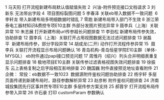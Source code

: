 1 马天阳 打开流程新建布局默认值赋值失败
2  兴油-附件预览接口文档请求
3 刘新东 无法带出字段
4  项目图标裂图问题
5 李春泽 关联eb带入数据不一致问题 
6李轩龙 带入新建布局多明细数据时错乱
7 零跑 新建布局带入部门不生效
8 浙江荣泰电工器材知识&费控专项E10主群 外部分发图片预览异常
9 聂李兵（上海）关联异常
10 朱志展 打开新建布局url传参超长问题排查
11 李劲松 新建布局传参失效，协助排查
12 聂李兵（上海）关联打开占用视图数据无法过滤问题排查
13 谢磊平  新建布局传参，部分字段异常
14 胡成龙(二开) 动作打开流程传参异常
15  聂李兵 关联打开流程显示布局问题确认
16 青岛机构-青岛恒星学院E10主群（单体-MYSQL） eb附件通过papi接口预览问题
17 周惟丹（绍兴）列头合并明细表重复显示问题排查
18 极地项目E10主群 关联传参过滤表格视图失效问题排查
19 徐振东 云上表格复制之后字段相互影响排查
20 魏国巍 附件直接预览地址查看附件
21 企微： 常投：eb数据不一致1023  数据源附件鉴权问题协助排查
22 杨宇轩 多层页面传递到新建布局时，路径参数解析异常
23 赵彦彬 附件鉴权问题排查
24 济南城投集团先行区事井然专项E10主群 多层传参方案支持
25 郝晋宇 打开流程布局传参带入异常
26 许石豪 打印 customParam 参数确认
